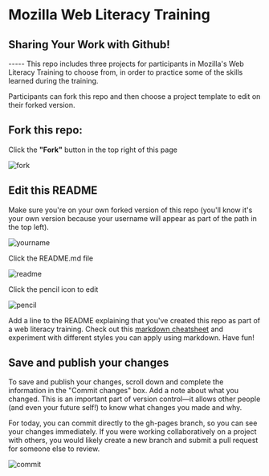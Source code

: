 # Mozilla Web Literacy Training
## Sharing Your Work with Github!

----- This repo includes three projects for participants in Mozilla's Web Literacy Training to choose from, in order to practice some of the skills learned during the training.

Participants can fork this repo and then choose a project template to edit on their forked version.

## Fork this repo:

Click the **"Fork"** button in the top right of this page

![fork](https://cloud.githubusercontent.com/assets/8389648/15445397/a15a3cdc-1eb2-11e6-93eb-42fc3d57f1e9.png)

## Edit this README

Make sure you're on your own forked version of this repo (you'll know it's your own version because your username will appear as part of the path in the top left).

![yourname](https://cloud.githubusercontent.com/assets/8389648/15445412/0195acee-1eb3-11e6-8366-7c33197307a8.png)

Click the README.md file

![readme](https://cloud.githubusercontent.com/assets/8389648/15445431/54b48ddc-1eb3-11e6-86e3-af5df22f7c34.png)

Click the pencil icon to edit

![pencil](https://cloud.githubusercontent.com/assets/8389648/15445468/f0910442-1eb3-11e6-9f52-fefcc1c63031.png)

Add a line to the README explaining that you've created this repo as part of a web literacy training. Check out this [markdown cheatsheet](https://github.com/adam-p/markdown-here/wiki/Markdown-Cheatsheet) and experiment with different styles you can apply using markdown. Have fun!

## Save and publish your changes

To save and publish your changes, scroll down and complete the information in the "Commit changes" box. Add a note about what you changed. This is an important part of version control—it allows other people (and even your future self!) to know what changes you made and why. 

For today, you can commit directly to the gh-pages branch, so you can see your changes immediately. If you were working collaboratively on a project with others, you would likely create a new branch and submit a pull request for someone else to review.

![commit](https://cloud.githubusercontent.com/assets/8389648/15445566/b827b73e-1eb5-11e6-9a14-b4a1dd2e6b8d.png)
